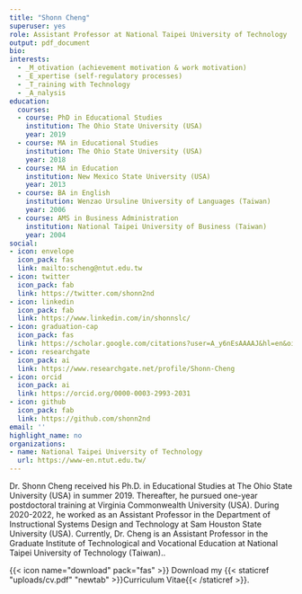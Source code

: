 ```yaml
---
title: "Shonn Cheng"
superuser: yes
role: Assistant Professor at National Taipei University of Technology
output: pdf_document
bio:
interests: 
  - _M_otivation (achievement motivation & work motivation)
  - _E_xpertise (self-regulatory processes)
  - _T_raining with Technology
  - _A_nalysis
education:
  courses:
  - course: PhD in Educational Studies
    institution: The Ohio State University (USA)
    year: 2019
  - course: MA in Educational Studies
    institution: The Ohio State University (USA)
    year: 2018
  - course: MA in Education
    institution: New Mexico State University (USA)
    year: 2013
  - course: BA in English
    institution: Wenzao Ursuline University of Languages (Taiwan)
    year: 2006
  - course: AMS in Business Administration
    institution: National Taipei University of Business (Taiwan)
    year: 2004
social:
- icon: envelope
  icon_pack: fas
  link: mailto:scheng@ntut.edu.tw
- icon: twitter
  icon_pack: fab
  link: https://twitter.com/shonn2nd
- icon: linkedin
  icon_pack: fab
  link: https://www.linkedin.com/in/shonnslc/
- icon: graduation-cap
  icon_pack: fas
  link: https://scholar.google.com/citations?user=A_y6nEsAAAAJ&hl=en&oi=ao
- icon: researchgate
  icon_pack: ai
  link: https://www.researchgate.net/profile/Shonn-Cheng
- icon: orcid
  icon_pack: ai
  link: https://orcid.org/0000-0003-2993-2031
- icon: github
  icon_pack: fab
  link: https://github.com/shonn2nd
email: ''
highlight_name: no
organizations:
- name: National Taipei University of Technology
  url: https://www-en.ntut.edu.tw/
---
```


Dr. Shonn Cheng received his Ph.D. in Educational Studies at The Ohio State University (USA) in summer 2019. Thereafter, he pursued one-year postdoctoral training at Virginia Commonwealth University (USA). During 2020-2022, he worked as an Assistant Professor in the Department of Instructional Systems Design and Technology at Sam Houston State University (USA). Currently, Dr. Cheng is an Assistant Professor in the Graduate Institute of Technological and Vocational Education at National Taipei University of Technology (Taiwan)..

{{< icon name="download" pack="fas" >}} Download my {{< staticref "uploads/cv.pdf" "newtab" >}}Curriculum Vitae{{< /staticref >}}.
